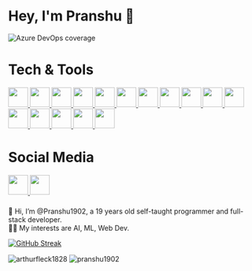# Hey, I'm Pranshu 🚀

<img
  alt="Azure DevOps coverage"
  src="https://img.shields.io/badge/developer-coding-brightgreen"
/>
<br>
# Tech & Tools
  <a href="https://github.com/Pranshu1902/">
  <img
    width="40"
    height="40"
    src="https://cdn.jsdelivr.net/gh/devicons/devicon/icons/django/django-plain.svg"
  />
</a>
<a href="https://github.com/Pranshu1902/">
  <img
    width="40"
    height="40"
    src="https://cdn.jsdelivr.net/gh/devicons/devicon/icons/firefox/firefox-original.svg"
  />
</a>
<a href="https://github.com/Pranshu1902/">
  <img
    width="40"
    height="40"
    src="https://cdn.jsdelivr.net/gh/devicons/devicon/icons/git/git-original.svg"
  />
</a>
<a href="https://github.com/Pranshu1902/">
  <img
    width="40"
    height="40"
    src="https://cdn.jsdelivr.net/gh/devicons/devicon/icons/html5/html5-original.svg"
  />
</a>
<a href="https://github.com/Pranshu1902/">
  <img
    width="40"
    height="40"
    src="https://cdn.jsdelivr.net/gh/devicons/devicon/icons/javascript/javascript-original.svg"
  />
</a>

<a href="https://github.com/Pranshu1902/">
  <img
    width="40"
    height="40"
    src="https://cdn.jsdelivr.net/gh/devicons/devicon/icons/java/java-original-wordmark.svg"
  />
</a>

<a href="https://github.com/Pranshu1902/">
  <img
    width="40"
    height="40"
    src="https://cdn.jsdelivr.net/gh/devicons/devicon/icons/linux/linux-original.svg"
  />
</a>

<a href="https://github.com/Pranshu1902/">
  <img
    width="40"
    height="40"
    src="https://cdn.jsdelivr.net/gh/devicons/devicon/icons/nodejs/nodejs-plain-wordmark.svg"
  />
</a>

<a href="https://github.com/Pranshu1902/">
  <img
    width="40"
    height="40"
    src="https://cdn.jsdelivr.net/gh/devicons/devicon/icons/npm/npm-original-wordmark.svg"
  />
</a>

<a href="https://github.com/Pranshu1902/">
  <img
    width="40"
    height="40"
    src="https://cdn.jsdelivr.net/gh/devicons/devicon/icons/python/python-original.svg"
  />
</a>

<a href="https://github.com/Pranshu1902/">
  <img
    width="40"
    height="40"
    src="https://cdn.jsdelivr.net/gh/devicons/devicon/icons/react/react-original.svg"
  />
</a>

<a href="https://github.com/Pranshu1902/">
  <img
    width="40"
    height="40"
    src="https://cdn.jsdelivr.net/gh/devicons/devicon/icons/slack/slack-original.svg"
  />
</a>

<a href="https://github.com/Pranshu1902/">
  <img
    width="40"
    height="40"
    src="https://cdn.jsdelivr.net/gh/devicons/devicon/icons/typescript/typescript-original.svg"
  />
</a>

<a href="https://github.com/Pranshu1902/">
  <img
    width="40"
    height="40"
    src="https://cdn.jsdelivr.net/gh/devicons/devicon/icons/ubuntu/ubuntu-plain.svg"
  />
</a>
<a href="https://github.com/Pranshu1902/">
  <img
    width="40"
    height="40"
    src="https://cdn.jsdelivr.net/gh/devicons/devicon/icons/vscode/vscode-original.svg"
  />
</a>
<a href="https://github.com/Pranshu1902/">
  <img
    width="40"
    height="40"
    src="https://cdn.jsdelivr.net/gh/devicons/devicon/icons/bash/bash-original.svg"
  />
</a>


# Social Media

  <a href="https://twitter.com/pranshu1902">
    <img
      width="40"
      height="40"
      src="https://cdn.jsdelivr.net/gh/devicons/devicon/icons/twitter/twitter-original.svg"
    />
  </a>

  <a href="https://www.linkedin.com/in/pranshu1902/">
    <img
      width="40"
      height="40"
      src="https://cdn.jsdelivr.net/gh/devicons/devicon/icons/linkedin/linkedin-original.svg"
    />
  </a>

<div style="margin-top: 5; margin-bottom: 5;">
<br>
👋 Hi, I’m @Pranshu1902, a 19 years old self-taught programmer and full-stack developer.
<br>
👨‍💻 My interests are AI, ML, Web Dev.
<br>
</div>

[![GitHub Streak](https://github-readme-streak-stats.herokuapp.com?user=Pranshu1902)](https://git.io/streak-stats)


<div>
<img align="center" src="https://github-readme-stats.vercel.app/api?username=pranshu1902&show_icons=true&locale=en" alt="arthurfleck1828" />  
<img align="center" src="https://github-readme-stats.vercel.app/api/top-langs?username=pranshu1902&show_icons=true&locale=en&layout=compact" alt="pranshu1902" />
</div>
